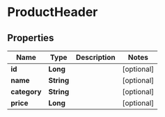 

# ProductHeader

## Properties

Name | Type | Description | Notes
------------ | ------------- | ------------- | -------------
**id** | **Long** |  |  [optional]
**name** | **String** |  |  [optional]
**category** | **String** |  |  [optional]
**price** | **Long** |  |  [optional]



